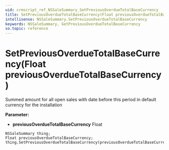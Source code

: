 ```yaml
---
uid: crmscript_ref_NSSaleSummary_SetPreviousOverdueTotalBaseCurrency
title: SetPreviousOverdueTotalBaseCurrency(Float previousOverdueTotalBaseCurrency)
intellisense: NSSaleSummary.SetPreviousOverdueTotalBaseCurrency
keywords: NSSaleSummary, GetPreviousOverdueTotalBaseCurrency
so.topic: reference
---
```


# SetPreviousOverdueTotalBaseCurrency(Float previousOverdueTotalBaseCurrency)

Summed amount for all open sales with date before this period in default currency for the installation

**Parameter:** 
* **previousOverdueTotalBaseCurrency** Float

```crmscript
NSSaleSummary thing;
Float previousOverdueTotalBaseCurrency;
thing.SetPreviousOverdueTotalBaseCurrency(previousOverdueTotalBaseCurrency);
```

